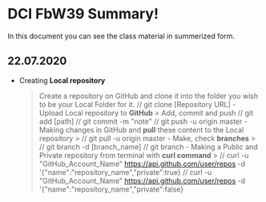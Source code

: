 # DCI FbW39 Summary!

In this document you can see the class material in summerized form.


## 22.07.2020

- Creating **Local repository**
	> Create a repository on GitHub and clone it into the folder you wish to be your Local Folder for it. 
		// git clone [Repository URL]
		- Upload Local repository to **GitHub**
			> Add, commit and push 
				// git add [path]
					// git commit -m "note"
						// git push -u origin master
						- Making changes in GitHub and **pull** these content to the Local repository
							> // git pull -u origin master
							- Make, check **branches**
								> // git branch -d [branch_name]
									// git branch
									- Making a Public and Private repository from terminal with **curl command**
										> // curl -u "GitHub_Account_Name" https://api.github.com/user/repos -d '{"name":"repository_name","private":true}
											// curl -u "GitHub_Account_Name" https://api.github.com/user/repos -d '{"name":"repository_name","private":false}
